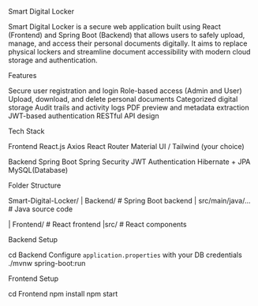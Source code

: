 Smart Digital Locker

Smart Digital Locker is a secure web application built using React (Frontend) and Spring Boot (Backend) that allows users to safely upload, manage, and access their personal documents digitally. It aims to replace physical lockers and streamline document accessibility with modern cloud storage and authentication.



Features

Secure user registration and login
Role-based access (Admin and User)
Upload, download, and delete personal documents
Categorized digital storage
Audit trails and activity logs
PDF preview and metadata extraction
JWT-based authentication
RESTful API design

Tech Stack

Frontend
React.js
Axios
React Router
Material UI / Tailwind (your choice)

Backend
Spring Boot
Spring Security
JWT Authentication
Hibernate + JPA
 MySQL(Database)


Folder Structure

Smart-Digital-Locker/
|
  Backend/ # Spring Boot backend
  |
  src/main/java/... # Java source code
  
  
| Frontend/ # React frontend
    |src/ # React components

Backend Setup

cd Backend
Configure `application.properties` with your DB credentials
./mvnw spring-boot:run

Frontend Setup

cd Frontend
npm install
npm start
